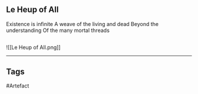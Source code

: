 ## Le Heup of All
Existence is infinite
A weave of the living and dead
Beyond the understanding
Of the many mortal threads
## 
![[Le Heup of All.png]]

---
## Tags
#Artefact
